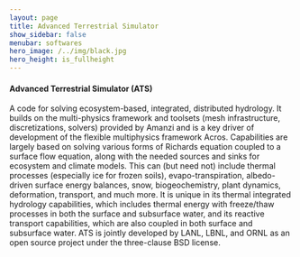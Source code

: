 ```yaml
---
layout: page
title: Advanced Terrestrial Simulator
show_sidebar: false
menubar: softwares
hero_image: /../img/black.jpg
hero_height: is_fullheight
---
```


#### Advanced Terrestrial Simulator (ATS) [<i class="fas fa-book"></i>](https://amanzi.github.io/) [<i class="fab fa-github"></i>](https://github.com/amanzi/ats)
A code for solving ecosystem-based, integrated, distributed hydrology.  It builds on the multi-physics framework and toolsets (mesh infrastructure, discretizations, solvers) provided by Amanzi and is a key driver of development of the flexible multiphysics framework Acros. Capabilities are largely based on solving various forms of Richards equation coupled to a surface flow equation, along with the needed sources and sinks for ecosystem and climate models.  This can (but need not) include thermal processes (especially ice for frozen soils), evapo-transpiration, albedo-driven surface energy balances, snow, biogeochemistry, plant dynamics, deformation, transport, and much more. It is unique in its thermal integrated hydrology capabilities, which includes thermal energy with freeze/thaw processes in both the surface and subsurface water, and its reactive transport capabilities, which are also coupled in both surface and subsurface water.  ATS is jointly developed by LANL, LBNL, and ORNL as an open source project under the three-clause BSD license.

